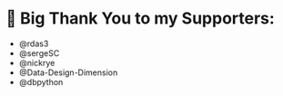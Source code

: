 # 🙏 Big Thank You to my Supporters:
- @rdas3
- @sergeSC
- @nickrye
- @Data-Design-Dimension
- @dbpython
